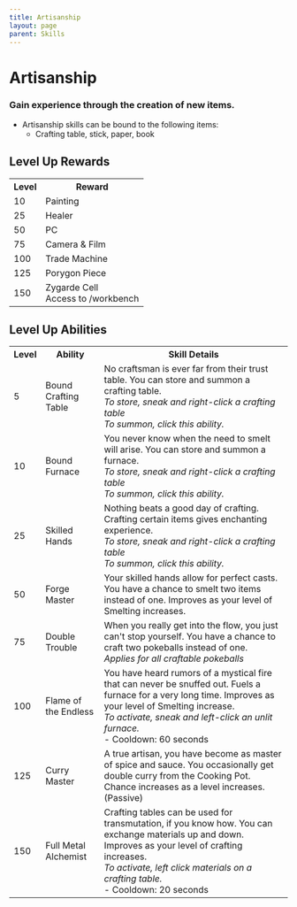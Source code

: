 ```yaml
---
title: Artisanship
layout: page
parent: Skills
---
```


# Artisanship

### Gain experience through the creation of new items.
- Artisanship skills can be bound to the following items:
  - Crafting table, stick, paper, book

## Level Up Rewards

<table>
  <tr>
    <th>Level</th>
    <th>Reward</th>
  </tr>
  <tr>
    <td>10</td>
    <td>Painting</td>
  </tr>
  <tr>
    <td>25</td>
    <td>Healer</td>
  </tr>
  <tr>
    <td>50</td>
    <td>PC</td>
  </tr>
  <tr>
    <td>75</td>
    <td>Camera & Film</td>
  </tr>
  <tr>
    <td>100</td>
    <td>Trade Machine</td>
  </tr>
  <tr>
    <td>125</td>
    <td>Porygon Piece</td>
  </tr>
  <tr>
    <td>150</td>
    <td>Zygarde Cell <br>Access to /workbench</td>
  </tr>
</table>

## Level Up Abilities

<table>
  <tr>
    <th>Level</th>
    <th>Ability</th>
    <th>Skill Details</th>
  </tr>

  <tr>
    <td>5</td>
    <td>Bound Crafting Table</td>
<td>No craftsman is ever far from their trust table. You can store and summon a crafting table. <br><i>To store, sneak and right-click a crafting table<br>To summon, click this ability.</i></td>
  </tr>

  <tr>
    <td>10</td>
    <td>Bound Furnace</td>
<td>You never know when the need to smelt will arise. You can store and summon a furnace.<br><i>To store, sneak and right-click a crafting table<br>To summon, click this ability.</i></td>
  </tr>

  <tr>
    <td>25</td>
    <td>Skilled Hands</td>
<td>Nothing beats a good day of crafting. Crafting certain items gives enchanting experience. <br><i>To store, sneak and right-click a crafting table<br>To summon, click this ability.</i></td>
  </tr>

  <tr>
    <td>50</td>
    <td>Forge Master</td>
<td>Your skilled hands allow for perfect casts. You have a chance to smelt two items instead of one. Improves as your level of Smelting increases.</td>
  </tr>

  <tr>
    <td>75</td>
    <td>Double Trouble</td>
<td>When you really get into the flow, you just can't stop yourself. You have a chance to craft two pokeballs instead of one. <i><br>Applies for all craftable pokeballs</i></td>
  </tr>

  <tr>
    <td>100</td>
    <td>Flame of the Endless</td>
<td>You have heard rumors of a mystical fire that can never be snuffed out. Fuels a furnace for a very long time. Improves as your level of Smelting increase.<br><i>To activate, sneak and left-click an unlit furnace.</i><br> - Cooldown: 60 seconds</td>
  </tr>

  <tr>
    <td>125</td>
    <td>Curry Master</td>
<td>A true artisan, you have become as master of spice and sauce. You occasionally get double curry from the Cooking Pot. Chance increases as a level increases. (Passive) </td>
  </tr>

  <tr>
    <td>150</td>
    <td>Full Metal Alchemist</td>
<td>Crafting tables can be used for transmutation, if you know how. You can exchange materials up and down. Improves as your level of crafting increases.<br><i>To activate, left click materials on a crafting table.</i><br> - Cooldown: 20 seconds</td>
  </tr>

</table>
